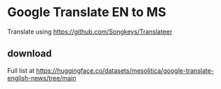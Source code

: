 # Google Translate EN to MS

Translate using https://github.com/Songkeys/Translateer

## download

Full list at https://huggingface.co/datasets/mesolitica/google-translate-english-news/tree/main